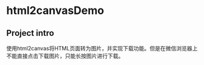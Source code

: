 # html2canvasDemo

## Project intro

使用html2canvas将HTML页面转为图片，并实现下载功能。但是在微信浏览器上不能直接点击下载图片，只能长按图片进行下载。